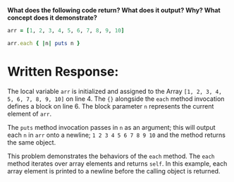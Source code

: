 **What does the following code return? What does it output? Why? What concept does it demonstrate?**

```ruby
arr = [1, 2, 3, 4, 5, 6, 7, 8, 9, 10]

arr.each { |n| puts n }
```
# Written Response:

The local variable `arr` is initialized and assigned to the Array `[1, 2, 3, 4, 5, 6, 7, 8, 9, 10]` on line 4. The `{}` alongside the `each` method invocation defines a block on line 6. The block parameter `n` represents the current element of `arr`. 

The `puts` method invocation passes in `n` as an argument; this will output each `n` in `arr` onto a newline; `1 2 3 4 5 6 7 8 9 10` and the method returns the same object.

This problem demonstrates the behaviors of the `each` method. The `each` method iterates over array elements and returns `self`. In this example, each array element is printed to a newline before the calling object is returned.


